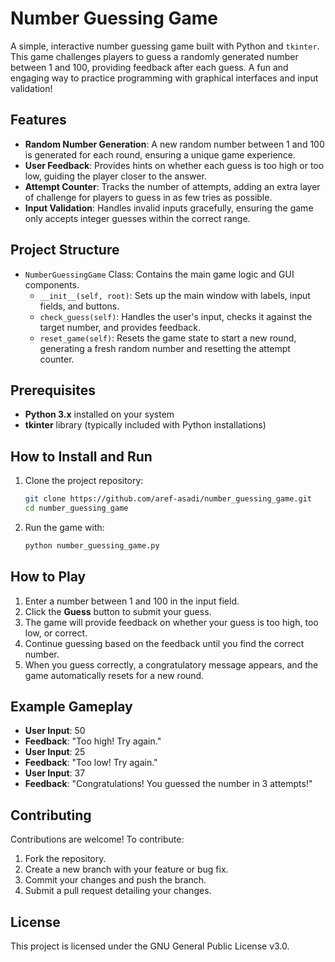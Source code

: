 # Number Guessing Game

A simple, interactive number guessing game built with Python and `tkinter`. This game challenges players to guess a randomly generated number between 1 and 100, providing feedback after each guess. A fun and engaging way to practice programming with graphical interfaces and input validation!

## Features
- **Random Number Generation**: A new random number between 1 and 100 is generated for each round, ensuring a unique game experience.
- **User Feedback**: Provides hints on whether each guess is too high or too low, guiding the player closer to the answer.
- **Attempt Counter**: Tracks the number of attempts, adding an extra layer of challenge for players to guess in as few tries as possible.
- **Input Validation**: Handles invalid inputs gracefully, ensuring the game only accepts integer guesses within the correct range.

## Project Structure
- `NumberGuessingGame` Class: Contains the main game logic and GUI components.
  - `__init__(self, root)`: Sets up the main window with labels, input fields, and buttons.
  - `check_guess(self)`: Handles the user's input, checks it against the target number, and provides feedback.
  - `reset_game(self)`: Resets the game state to start a new round, generating a fresh random number and resetting the attempt counter.

## Prerequisites
- **Python 3.x** installed on your system
- **tkinter** library (typically included with Python installations)

## How to Install and Run
1. Clone the project repository:
   ```bash
   git clone https://github.com/aref-asadi/number_guessing_game.git
   cd number_guessing_game
   ```
2. Run the game with:
   ```bash
   python number_guessing_game.py
   ```

## How to Play
1. Enter a number between 1 and 100 in the input field.
2. Click the **Guess** button to submit your guess.
3. The game will provide feedback on whether your guess is too high, too low, or correct.
4. Continue guessing based on the feedback until you find the correct number.
5. When you guess correctly, a congratulatory message appears, and the game automatically resets for a new round.

## Example Gameplay
- **User Input**: 50
- **Feedback**: "Too high! Try again."
- **User Input**: 25
- **Feedback**: "Too low! Try again."
- **User Input**: 37
- **Feedback**: "Congratulations! You guessed the number in 3 attempts!"

## Contributing
Contributions are welcome! To contribute:
1. Fork the repository.
2. Create a new branch with your feature or bug fix.
3. Commit your changes and push the branch.
4. Submit a pull request detailing your changes.

## License
This project is licensed under the GNU General Public License v3.0.